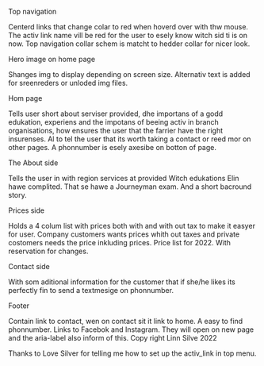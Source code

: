 Top navigation

Centerd links that change colar to red when hoverd over with thw mouse.
The activ link name vill be red for the user to esely know witch sid ti is on now.
Top navigation collar schem is matcht to hedder collar for nicer look.

Hero image on home page

Shanges img to display depending on screen size. 
Alternativ text is added for sreenreders or unloded img files.

Hom page 

Tells user short about serviser provided, dhe importans of a godd edukation, experiens and the impotans of beeing activ in branch organisations, how ensures the user that the farrier have the right insurenses.
Al to tel the user that its worth taking a contact or reed mor on other pages.
A phonnumber is esely axesibe on botton of page.

The About side

Tells the user in with region services at provided
Witch edukations Elin hawe complited.
That se hawe a Journeyman exam.
And a short bacround story.

Prices side

Holds a 4 colum list with prices both with and with out tax to make it easyer for user. Company customers wants prices whith out taxes and private costomers needs the price inkluding prices.
Price list for 2022. With reservation for changes.

Contact side 

With som aditional information for the customer that if she/he likes its perfectly fin to send a textmesige on phonnumber.
 


Footer

Contain link to contact, wen on contact sit it link to home.
A easy to find phonnumber.
Links to Facebok and Instagram. They will open on new page and the aria-label also inform of this.
Copy right Linn Silve 2022





Thanks to Love Silver for telling me how to set up the activ_link in top menu.